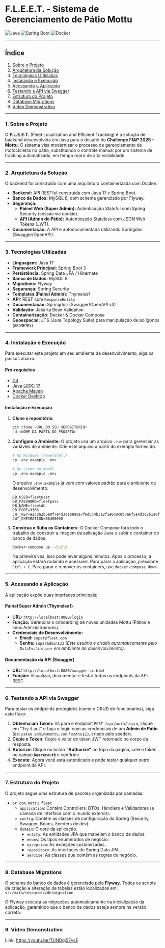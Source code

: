 # F.L.E.E.T. - Sistema de Gerenciamento de Pátio Mottu

![Java](https://img.shields.io/badge/Java-17-blue)
![Spring Boot](https://img.shields.io/badge/Spring%20Boot-3.x-brightgreen)
![Docker](https://img.shields.io/badge/Docker-Ready-blue)

---

## Índice

1.  [Sobre o Projeto](#1-sobre-o-projeto)
2.  [Arquitetura da Solução](#2-arquitetura-da-solução)
3.  [Tecnologias Utilizadas](#3-tecnologias-utilizadas)
4.  [Instalação e Execução](#4--instalação-e-execução)
5.  [Acessando a Aplicação](#5--acessando-a-aplicação)
6.  [Testando a API via Swagger](#6--testando-a-api-via-swagger)
7.  [Estrutura do Projeto](#7-estrutura-do-projeto)
8.  [Database Migrations](#8-database-migrations)
9.  [Vídeo Demonstrativo](#9-video-explicativo)

---

### 1. Sobre o Projeto

O **F.L.E.E.T.** (Fleet Localization and Efficient Tracking) é a solução de backend desenvolvida em Java para o desafio do **Challenge FIAP 2025 - Mottu**. O sistema visa modernizar o processo de gerenciamento de motocicletas no pátio, substituindo o controle manual por um sistema de tracking automatizado, em tempo real e de alta visibilidade.

---

### 2. Arquitetura da Solução

O backend foi construído com uma arquitetura containerizada com Docker.

-   **Backend:** API RESTful construída com Java 17 e Spring Boot.
-   **Banco de Dados:** MySQL 8, com schema gerenciado por Flyway.
-   **Segurança:**
    -   **Painel Web (Super Admin):** Autenticação Stateful com Spring Security (sessão via cookie).
    -   **API (Admin do Pátio):** Autenticação Stateless com JSON Web Tokens (JWT).
-   **Documentação:** A API é autodocumentada utilizando Springdoc (Swagger/OpenAPI).

---

### 3. Tecnologias Utilizadas

-   **Linguagem:** Java 17
-   **Framework Principal:** Spring Boot 3
-   **Persistência:** Spring Data JPA / Hibernate
-   **Banco de Dados:** MySQL 8
-   **Migrations:** Flyway
-   **Segurança:** Spring Security
-   **Templates (Painel Admin):** Thymeleaf
-   **API:** REST com `ResponseEntity`
-   **Documentação:** Springdoc (Swagger/OpenAPI v3)
-   **Validação:** Jakarta Bean Validation
-   **Containerização:** Docker & Docker Compose
-   **Geoespacial:** JTS (Java Topology Suite) para manipulação de polígonos (`GEOMETRY`)

---

### 4. Instalação e Execução

Para executar este projeto em seu ambiente de desenvolvimento, siga os passos abaixo.

#### Pré-requisitos

-   [Git](https://git-scm.com/)
-   [Java (JDK) 17](https://www.oracle.com/java/technologies/javase/jdk17-archive-downloads.html)
-   [Apache Maven](https://maven.apache.org/download.cgi)
-   [Docker Desktop](https://www.docker.com/products/docker-desktop/)

#### Instalação e Execução

1.  **Clone o repositório:**
    ```bash
    git clone <URL_DO_SEU_REPOSITORIO>
    cd <NOME_DA_PASTA_DO_PROJETO>
    ```

2.  **Configure o Ambiente:**
    O projeto usa um arquivo `.env` para gerenciar as variáveis de ambiente. Crie este arquivo a partir do exemplo fornecido.

    ```bash
    # No Windows (PowerShell)
    cp .env.example .env

    # No Linux ou macOS
    cp .env.example .env
    ```

    O arquivo `.env.example` já vem com valores padrão para o ambiente de desenvolvimento:
    ```env
    DB_USER=fleetuser
    DB_PASSWORD=fleetpass
    DB_NAME=fleetdb
    DB_PORT=3306
    JWT_KEY=a2c8a2b5e0f7e4d3c1b9a8e7f6d5c4b3a2f1e0d9c8b7a6f5e4d3c2b1a0f9e8d7
    JWT_EXPIRATION=86400000
    ```

3.  **Construa e Suba os Containers:**
    O Docker Compose fará todo o trabalho de construir a imagem da aplicação Java e subir o container do banco de dados.

    ```bash
    docker-compose up --build
    ```
    Na primeira vez, isso pode levar alguns minutos. Após o processo, a aplicação estará rodando e acessível. Para parar a aplicação, pressione `Ctrl + C`. Para parar e remover os containers, use `docker-compose down`.

---

### 5. Acessando a Aplicação

A aplicação expõe duas interfaces principais:

#### **Painel Super Admin (Thymeleaf)**
-   **URL:** `http://localhost:8080/login`
-   **Função:** Gerenciar o onboarding de novas unidades Mottu (Pátios e seus Administradores).
-   **Credenciais de Desenvolvimento:**
    -   **Email:** `super@fleet.com`
    -   **Senha:** `superadmin123`
    *(Este usuário é criado automaticamente pelo `DataInitializer` em ambiente de desenvolvimento).*

#### **Documentação da API (Swagger)**
-   **URL:** `http://localhost:8080/swagger-ui.html`
-   **Função:** Visualizar, documentar e testar todos os endpoints da API REST.

---

### 6. Testando a API via Swagger

Para testar os endpoints protegidos (como o CRUD de funcionários), siga este fluxo:

1.  **Obtenha um Token:** Vá para o endpoint `POST /api/auth/login`, clique em "Try it out" e faça o login com as credenciais de um **Admin de Pátio** (ex: `pateo.admin@mottu.com` / `mottu123`, criado pelo seeder).
2.  **Copie o Token:** Copie o valor do token JWT retornado no corpo da resposta.
3.  **Autorize:** Clique no botão **"Authorize"** no topo da página, cole o token no campo **`bearerAuth`** e confirme.
4.  **Execute:** Agora você está autenticado e pode testar qualquer outro endpoint da API.

---

### 7. Estrutura do Projeto
O projeto segue uma estrutura de pacotes organizada por camadas:

-   `br.com.mottu.fleet`
    -   `application`: Contém Controllers, DTOs, Handlers e Validadores (a camada de interface com o mundo exterior).
    -   `config`: Contém as classes de configuração do Spring (Security, Swagger, Beans, Seeders de dev).
    -   `domain`: O core da aplicação.
        -   `entity`: As entidades JPA que mapeiam o banco de dados.
        -   `enums`: Os tipos enumerados de negócio.
        -   `exception`: As exceções customizadas.
        -   `repository`: As interfaces do Spring Data JPA.
        -   `service`: As classes que contêm as regras de negócio.

---

### 8. Database Migrations

O schema do banco de dados é gerenciado pelo **Flyway**. Todos os scripts de criação e alteração de tabelas estão localizados em:
`src/main/resources/db/migration`

O Flyway executa as migrações automaticamente na inicialização da aplicação, garantindo que o banco de dados esteja sempre na versão correta.

---

### 9. Vídeo Demonstrativo
Link: https://youtu.be/TONDgj57ysE